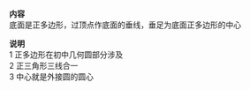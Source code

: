 **内容**  
底面是正多边形，过顶点作底面的垂线，垂足为底面正多边形的中心  
  
**说明**  
1 正多边形在初中几何圆部分涉及  
2 正三角形三线合一  
3 中心就是外接圆的圆心  
